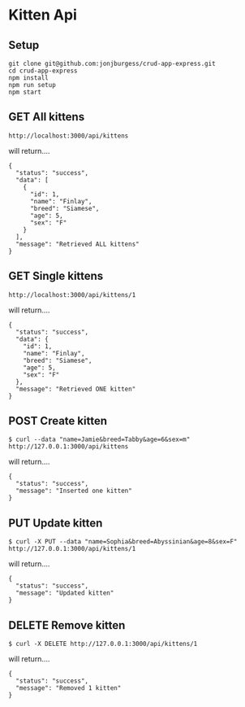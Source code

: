 # Kitten Api

## Setup
```
git clone git@github.com:jonjburgess/crud-app-express.git
cd crud-app-express
npm install
npm run setup
npm start
```

## GET All kittens
```
http://localhost:3000/api/kittens
```
will return....
```
{
  "status": "success",
  "data": [
    {
      "id": 1,
      "name": "Finlay",
      "breed": "Siamese",
      "age": 5,
      "sex": "F"
    }
  ],
  "message": "Retrieved ALL kittens"
}
```

## GET Single kittens
```
http://localhost:3000/api/kittens/1
```
will return....
```
{
  "status": "success",
  "data": {
    "id": 1,
    "name": "Finlay",
    "breed": "Siamese",
    "age": 5,
    "sex": "F"
  },
  "message": "Retrieved ONE kitten"
}
```

## POST Create kitten
```
$ curl --data "name=Jamie&breed=Tabby&age=6&sex=m" http://127.0.0.1:3000/api/kittens
```
will return....
```
{
  "status": "success",
  "message": "Inserted one kitten"
}
```

## PUT Update kitten
```
$ curl -X PUT --data "name=Sophia&breed=Abyssinian&age=8&sex=F" http://127.0.0.1:3000/api/kittens/1
```
will return....
```
{
  "status": "success",
  "message": "Updated kitten"
}
```

## DELETE Remove kitten
```
$ curl -X DELETE http://127.0.0.1:3000/api/kittens/1
```
will return....
```
{
  "status": "success",
  "message": "Removed 1 kitten"
}
```
